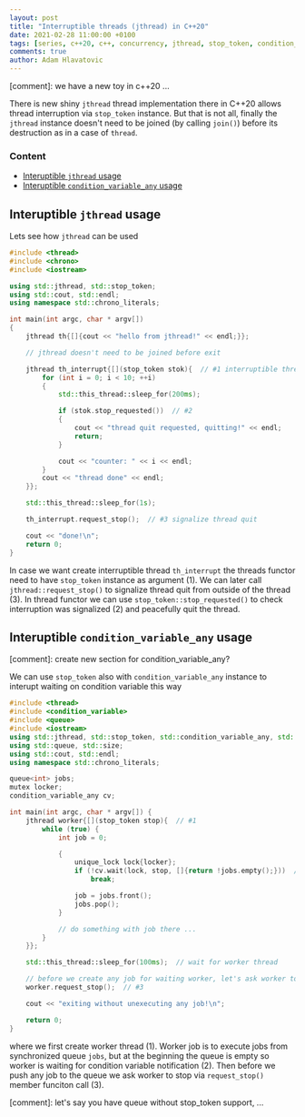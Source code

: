 ```yaml
---
layout: post
title: "Interruptible threads (jthread) in C++20"
date: 2021-02-28 11:00:00 +0100
tags: [series, c++20, c++, concurrency, jthread, stop_token, condition_variable_any]
comments: true
author: Adam Hlavatovic
---
```


[comment]: we have a new toy in c++20 ...

There is new shiny `jthread` thread implementation there in C++20 allows thread interruption via `stop_token` instance. But that is not all, finally the `jthread` instance doesn't need to be joined (by calling `join()`) before its destruction as in a case of `thread`.

### Content

- [Interuptible `jthread` usage](#interuptible-jthread-usage)
- [Interuptible `condition_variable_any` usage](#interuptible-condition_variable_any-usage)


## Interuptible `jthread` usage

Lets see how `jthread` can be used

```c++
#include <thread>
#include <chrono>
#include <iostream>

using std::jthread, std::stop_token;
using std::cout, std::endl;
using namespace std::chrono_literals;

int main(int argc, char * argv[])
{
	jthread th{[]{cout << "hello from jthread!" << endl;}};

	// jthread doesn't need to be joined before exit

	jthread th_interrupt{[](stop_token stok){  // #1 interruptible thread
		for (int i = 0; i < 10; ++i)
		{
			std::this_thread::sleep_for(200ms);

			if (stok.stop_requested())  // #2
			{
				cout << "thread quit requested, quitting!" << endl;
				return;
			}

			cout << "counter: " << i << endl;
		}
		cout << "thread done" << endl;
	}};

	std::this_thread::sleep_for(1s);

	th_interrupt.request_stop();  // #3 signalize thread quit

	cout << "done!\n";
	return 0;
}
```

In case we want create interruptible thread `th_interrupt` the threads functor need to have `stop_token` instance as argument (1). We can later call `jthread::request_stop()` to signalize thread quit from outside of the thread (3). In thread functor we can use `stop_token::stop_requested()` to check interruption was signalized (2) and peacefully quit the thread.


## Interuptible `condition_variable_any` usage

[comment]: create new section for condition_variable_any?

We can use `stop_token` also with `condition_variable_any` instance to interupt waiting on condition variable this way

```c++
#include <thread>
#include <condition_variable>
#include <queue>
#include <iostream>
using std::jthread, std::stop_token, std::condition_variable_any, std::mutex, std::unique_lock;
using std::queue, std::size;
using std::cout, std::endl;
using namespace std::chrono_literals;

queue<int> jobs;
mutex locker;
condition_variable_any cv;

int main(int argc, char * argv[]) {
	jthread worker{[](stop_token stop){  // #1
		while (true) {
			int job = 0;

			{
				unique_lock lock{locker};
				if (!cv.wait(lock, stop, []{return !jobs.empty();}))  // #2
					break;

				job = jobs.front();
				jobs.pop();
			}

			// do something with job there ...
		}
	}};

	std::this_thread::sleep_for(100ms);  // wait for worker thread

	// before we create any job for waiting worker, let's ask worker to stop
	worker.request_stop();  // #3

	cout << "exiting without unexecuting any job!\n";

	return 0;
}
```

where we first create worker thread (1). Worker job is to execute jobs from synchronized queue `jobs`, but at the beginning the queue is empty so worker is waiting for condition variable notification (2). Then before we push any job to the queue we ask worker to stop via `request_stop()` member funciton call (3).


[comment]: let's say you have queue without stop_token support, ...
